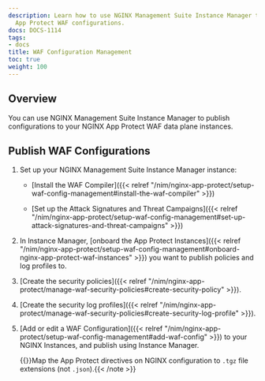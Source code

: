 ```yaml
---
description: Learn how to use NGINX Management Suite Instance Manager to publish NGINX
  App Protect WAF configurations.
docs: DOCS-1114
tags:
- docs
title: WAF Configuration Management
toc: true
weight: 100
---
```


## Overview

You can use NGINX Management Suite Instance Manager to publish configurations to your NGINX App Protect WAF data plane instances.

## Publish WAF Configurations

1. Set up your NGINX Management Suite Instance Manager instance:

   - [Install the WAF Compiler]({{< relref "/nim/nginx-app-protect/setup-waf-config-management#install-the-waf-compiler" >}})

   - [Set up the Attack Signatures and Threat Campaigns]({{< relref "/nim/nginx-app-protect/setup-waf-config-management#set-up-attack-signatures-and-threat-campaigns" >}})

2. In Instance Manager, [onboard the App Protect Instances]({{< relref "/nim/nginx-app-protect/setup-waf-config-management#onboard-nginx-app-protect-waf-instances" >}}) you want to publish policies and log profiles to.

3. [Create the security policies]({{< relref "/nim/nginx-app-protect/manage-waf-security-policies#create-security-policy" >}}).

4. [Create the security log profiles]({{< relref "/nim/nginx-app-protect/manage-waf-security-policies#create-security-log-profile" >}}).

5. [Add or edit a WAF Configuration]({{< relref "/nim/nginx-app-protect/setup-waf-config-management#add-waf-config" >}}) to your NGINX Instances, and publish using Instance Manager.

   {{<note>}}Map the App Protect directives on NGINX configuration to `.tgz` file extensions (not `.json`).{{< /note >}}
